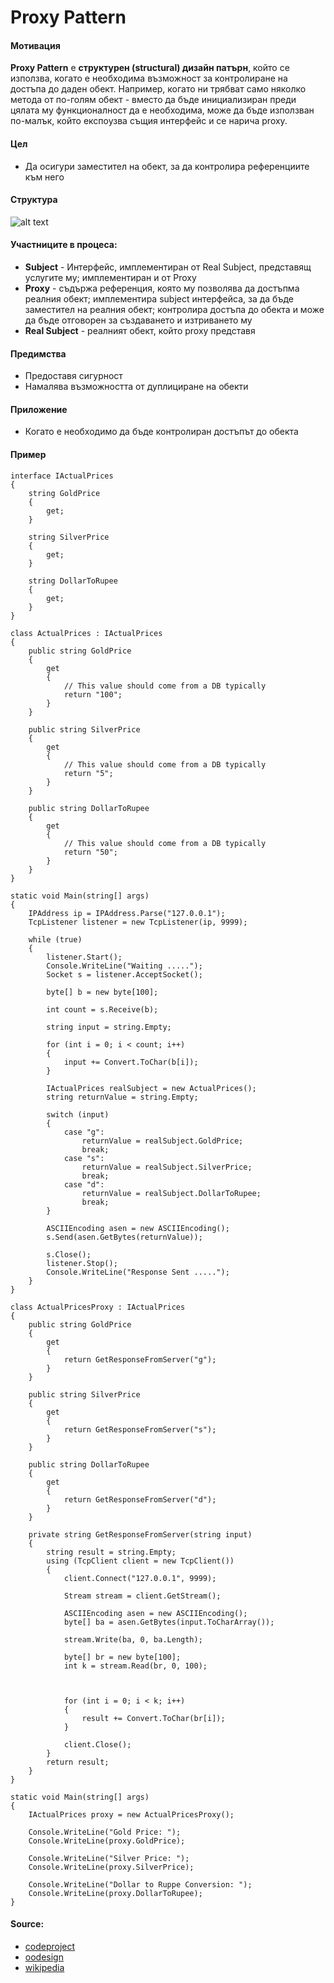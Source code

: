 # Proxy Pattern

#### Мотивация
**Proxy Pattern** е **структурен (structural) дизайн патърн**, който се използва, когато е необходима възможност за
контролиране на достъпа до даден обект. Например, когато ни трябват само няколко метода от по-голям обект - вместо
да бъде инициализиран преди цялата му функционалност да е необходима, може да бъде използван по-малък, който експоузва
същия интерфейс и се нарича proxy.

#### Цел
* Да осигури заместител на обект, за да контролира референциите към него
 
#### Структура 
 ![alt text](https://raw.github.com/svetlai/TelerikAcademy/tree/master/Programming-with-C%23/High-Quality-Code/15-Structural-Design-Patterns/imgs/proxy-uml.svg "Proxy UML Diagram")

#### Участниците в процеса:
- **Subject** - Интерфейс, имплементиран от Real Subject, представящ услугите му; имплементиран и от Proxy
- **Proxy** - съдържа референция, която му позволява да достъпма реалния обект; имплементира subject интерфейса, за да бъде заместител на реалния обект; контролира достъпа до обекта и може да бъде
отговорен за създаването и изтриването му
- **Real Subject** - реалният обект, който proxy представя

#### Предимства
* Предоставя сигурност
* Намалява възможността от дуплициране на обекти

#### Приложение
* Когато е необходимо да бъде контролиран достъпът до обекта

#### Пример

    interface IActualPrices
    {
        string GoldPrice
        {
            get;
        }
     
        string SilverPrice
        {
            get;
        }
     
        string DollarToRupee
        {
            get;
        }
    }
    
    class ActualPrices : IActualPrices
    {
        public string GoldPrice
        {
            get
            {
                // This value should come from a DB typically
                return "100";
            }
        }
     
        public string SilverPrice
        {
            get
            {
                // This value should come from a DB typically
                return "5";
            }
        }
     
        public string DollarToRupee
        {
            get
            {
                // This value should come from a DB typically
                return "50";
            }
        }
    }
    
    static void Main(string[] args)
    {
        IPAddress ip = IPAddress.Parse("127.0.0.1");
        TcpListener listener = new TcpListener(ip, 9999);
     
        while (true)
        {
            listener.Start();
            Console.WriteLine("Waiting .....");
            Socket s = listener.AcceptSocket();
     
            byte[] b = new byte[100];
     
            int count = s.Receive(b);
     
            string input = string.Empty;
     
            for (int i = 0; i < count; i++)
            {
                input += Convert.ToChar(b[i]);
            }
     
            IActualPrices realSubject = new ActualPrices();
            string returnValue = string.Empty;
     
            switch (input)
            {
                case "g":
                    returnValue = realSubject.GoldPrice;
                    break;
                case "s":
                    returnValue = realSubject.SilverPrice;
                    break;
                case "d":
                    returnValue = realSubject.DollarToRupee;
                    break;
            }
     
            ASCIIEncoding asen = new ASCIIEncoding();
            s.Send(asen.GetBytes(returnValue));
     
            s.Close();
            listener.Stop();
            Console.WriteLine("Response Sent .....");
        }
    }
    
    class ActualPricesProxy : IActualPrices
    {
        public string GoldPrice
        {
            get
            {
                return GetResponseFromServer("g");
            }
        }
     
        public string SilverPrice
        {
            get
            {
                return GetResponseFromServer("s");
            }
        }
     
        public string DollarToRupee
        {
            get
            {
                return GetResponseFromServer("d");
            }
        }
     
        private string GetResponseFromServer(string input)
        {
            string result = string.Empty;
            using (TcpClient client = new TcpClient())
            {
                client.Connect("127.0.0.1", 9999);
     
                Stream stream = client.GetStream();
     
                ASCIIEncoding asen = new ASCIIEncoding();
                byte[] ba = asen.GetBytes(input.ToCharArray());
     
                stream.Write(ba, 0, ba.Length);
     
                byte[] br = new byte[100];
                int k = stream.Read(br, 0, 100);
     
                
     
                for (int i = 0; i < k; i++)
                {
                    result += Convert.ToChar(br[i]);
                }
     
                client.Close();
            }
            return result;
        }
    }
    
    static void Main(string[] args)
    {
        IActualPrices proxy = new ActualPricesProxy();
     
        Console.WriteLine("Gold Price: ");
        Console.WriteLine(proxy.GoldPrice);
     
        Console.WriteLine("Silver Price: ");
        Console.WriteLine(proxy.SilverPrice);
     
        Console.WriteLine("Dollar to Ruppe Conversion: ");
        Console.WriteLine(proxy.DollarToRupee);
    }    
	
#### Source:
* [codeproject](http://www.codeproject.com/Articles/492594/Understanding-and-Implementing-Proxy-Pattern-in-Cs)
* [oodesign](http://www.oodesign.com/proxy-pattern.html)
* [wikipedia](https://en.wikipedia.org/wiki/Proxy_pattern)